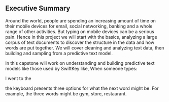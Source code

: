 ## Executive Summary
Around the world, people are spending an increasing amount of time on their mobile devices for email, social networking, banking and a whole range of other activities. But typing on mobile devices can be a serious pain. Hence in this project we will start with the basics, analyzing a large corpus of text documents to discover the structure in the data and how words are put together. We will cover cleaning and analyzing text data, then building and sampling from a predictive text model.

In this capstone will work on understanding and building predictive text models like those used by SwiftKey like, When someone types:

I went to the

the keyboard presents three options for what the next word might be. For example, the three words might be gym, store, restaurant.

